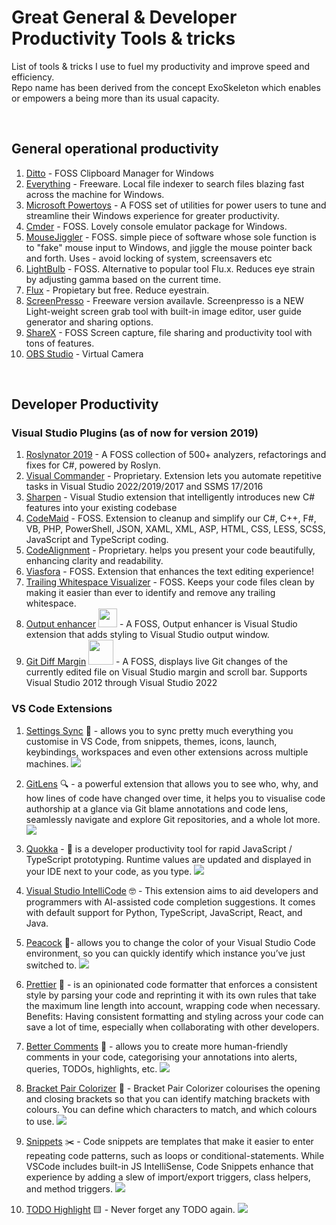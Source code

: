 # Great General & Developer Productivity Tools & tricks
List of tools & tricks I use to fuel my productivity and improve speed and efficiency.<br />
Repo name has been derived from the concept ExoSkeleton which enables or empowers a being more than its usual capacity.

<br />

## General operational productivity
1. [Ditto](https://github.com/sabrogden/ditto) - FOSS Clipboard Manager for Windows
2. [Everything](https://www.voidtools.com/) - Freeware. Local file indexer to search files blazing fast across the machine for Windows.
3. [Microsoft Powertoys](https://github.com/microsoft/PowerToys) - A FOSS set of utilities for power users to tune and streamline their Windows experience for greater productivity.
4. [Cmder](https://github.com/cmderdev/cmder) - FOSS. Lovely console emulator package for Windows.
5. [MouseJiggler](https://github.com/arkane-systems/mousejiggler) - FOSS. simple piece of software whose sole function is to "fake" mouse input to Windows, and jiggle the mouse pointer back and forth. Uses - avoid locking of system, screensavers etc
6. [LightBulb](https://github.com/Tyrrrz/LightBulb) - FOSS. Alternative to popular tool Flu.x. Reduces eye strain by adjusting gamma based on the current time.
7. [Flux](https://justgetflux.com/) - Propietary but free. Reduce eyestrain. 
8. [ScreenPresso](https://www.screenpresso.com) - Freeware version availavle. Screenpresso is a NEW Light-weight screen grab tool with built-in image editor, user guide generator and sharing options.
9. [ShareX](https://getsharex.com/) - FOSS Screen capture, file sharing and productivity tool with tons of features.
10. [OBS Studio](https://obsproject.com/) - Virtual Camera
<br />

## Developer Productivity
### Visual Studio Plugins (as of now for version 2019)
1. [Roslynator 2019](https://github.com/JosefPihrt/Roslynator) - A FOSS collection of 500+ analyzers, refactorings and fixes for C#, powered by Roslyn. 
2. [Visual Commander](https://vlasovstudio.com/visual-commander/) - Proprietary. Extension lets you automate repetitive tasks in Visual Studio 2022/2019/2017 and SSMS 17/2016
3. [Sharpen](https://github.com/sharpenrocks/Sharpen) - Visual Studio extension that intelligently introduces new C# features into your existing codebase 
4. [CodeMaid](https://github.com/codecadwallader/codemaid) - FOSS. Extension to cleanup and simplify our C#, C++, F#, VB, PHP, PowerShell, JSON, XAML, XML, ASP, HTML, CSS, LESS, SCSS, JavaScript and TypeScript coding.
5. [CodeAlignment](https://marketplace.visualstudio.com/items?itemName=cpmcgrath.Codealignment) - Proprietary. helps you present your code beautifully, enhancing clarity and readability.
6. [Viasfora](https://github.com/tomasr/viasfora/) - FOSS. Extension that enhances the text editing experience!
7. [Trailing Whitespace Visualizer](https://marketplace.visualstudio.com/items?itemName=MadsKristensen.TrailingWhitespaceVisualizer) - FOSS. Keeps your code files clean by making it easier than ever to identify and remove any trailing whitespace.
8. [Output enhancer](https://github.com/MykolaBalakin/VSOutputEnhancer) <img src="https://nikolaybalakin.gallerycdn.vsassets.io/extensions/nikolaybalakin/outputenhancer/1.8/1626436033529/Microsoft.VisualStudio.Services.Icons.Default" width="30"> - A FOSS, Output enhancer is Visual Studio extension that adds styling to Visual Studio output window. 
9. [Git Diff Margin](https://github.com/laurentkempe/GitDiffMargin) <img src="https://laurentkempe.gallerycdn.vsassets.io/extensions/laurentkempe/gitdiffmargin/3.12.1/1628110393905/Microsoft.VisualStudio.Services.Icons.Default" width="40"> - A FOSS, displays live Git changes of the currently edited file on Visual Studio margin and scroll bar. Supports Visual Studio 2012 through Visual Studio 2022

### VS Code Extensions
1. [Settings Sync](https://marketplace.visualstudio.com/items?itemName=Shan.code-settings-sync) 🚀 - allows you to sync pretty much everything you customise in VS Code, from snippets, themes, icons, launch, keybindings, workspaces and even other extensions across multiple machines.
![](https://res.cloudinary.com/dukp6c7f7/image/upload/f_auto,fl_lossy,q_auto/s3-ghost//2019/02/Settings-Sync.gif)
1. [GitLens](https://marketplace.visualstudio.com/items?itemName=eamodio.gitlens) 🔍 -  a powerful extension that allows you to see who, why, and how lines of code have changed over time, it helps you to visualise code authorship at a glance via Git blame annotations and code lens, seamlessly navigate and explore Git repositories, and a whole lot more.
![](https://res.cloudinary.com/dukp6c7f7/image/upload/f_auto,fl_lossy,q_auto/s3-ghost//2020/03/GitLens-VSCode-Extension.gif)
1. [Quokka](https://marketplace.visualstudio.com/items?itemName=WallabyJs.quokka-vscode) - 🦘 is a developer productivity tool for rapid JavaScript / TypeScript prototyping. Runtime values are updated and displayed in your IDE next to your code, as you type.
![](https://quokkajs.com/assets/img/main-video.gif)
1. [Visual Studio IntelliCode](https://marketplace.visualstudio.com/items?itemName=VisualStudioExptTeam.vscodeintellicode) 🤓 - This extension aims to aid developers and programmers with AI-assisted code completion suggestions. It comes with default support for Python, TypeScript, JavaScript, React, and Java. 
1. [Peacock](https://marketplace.visualstudio.com/items?itemName=johnpapa.vscode-peacock) 🦚- allows you to change the color of your Visual Studio Code environment, so you can quickly identify which instance you’ve just switched to.
![](https://res.cloudinary.com/dukp6c7f7/image/upload/f_auto,fl_lossy,q_auto/s3-ghost//2020/03/Peacock-VSCode-Extension.png)
1. [Prettier](https://marketplace.visualstudio.com/items?itemName=esbenp.prettier-vscode) 🌸 - is an opinionated code formatter that enforces a consistent style by parsing your code and reprinting it with its own rules that take the maximum line length into account, wrapping code when necessary. 
Benefits: Having consistent formatting and styling across your code can save a lot of time, especially when collaborating with other developers.
1. [Better Comments](https://marketplace.visualstudio.com/items?itemName=aaron-bond.better-comments) 💭 - allows you to create more human-friendly comments in your code, categorising your annotations into alerts, queries, TODOs, highlights, etc. 
![](https://github.com/aaron-bond/better-comments/raw/master/images/better-comments.PNG)
1. [Bracket Pair Colorizer](https://marketplace.visualstudio.com/items?itemName=CoenraadS.bracket-pair-colorizer) 🌈 - Bracket Pair Colorizer colourises the opening and closing brackets so that you can identify matching brackets with colours. You can define which characters to match, and which colours to use.
![](https://res.cloudinary.com/dukp6c7f7/image/upload/f_auto,fl_lossy,q_auto/s3-ghost//2020/03/Bracket-Pair-Colorizer-VSCode-Extension.png)

1. [Snippets](https://marketplace.visualstudio.com/items?itemName=xabikos.JavaScriptSnippets) ✂️ - Code snippets are templates that make it easier to enter repeating code patterns, such as loops or conditional-statements. While VSCode includes built-in JS IntelliSense, Code Snippets enhance that experience by adding a slew of import/export triggers, class helpers, and method triggers.
![](https://uploads-ssl.webflow.com/5f85a5ac8c29edec24711e52/60bf2b60e8f4360677ea2b0f_snippets.png)
1. [TODO Highlight](https://marketplace.visualstudio.com/items?itemName=wayou.vscode-todo-highlight) 🟨 - Never forget any TODO again.
![](https://res.cloudinary.com/dukp6c7f7/image/upload/f_auto,fl_lossy,q_auto/s3-ghost//2020/03/TODO-Highlight-VSCode-Extension.png)